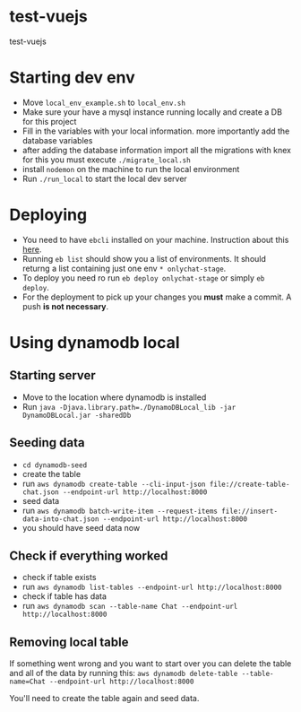 # test-vuejs
test-vuejs

# Starting dev env

* Move `local_env_example.sh` to `local_env.sh`
* Make sure your have a mysql instance running locally and create a DB for this project
* Fill in the variables with your local information. more importantly add the database variables
* after adding the database information import all the migrations with knex for this you must execute `./migrate_local.sh`
* install `nodemon` on the machine to run the local environment
* Run `./run_local` to start the local dev server 

# Deploying

* You need to have `ebcli` installed on your machine. Instruction about this [here](https://docs.aws.amazon.com/elasticbeanstalk/latest/dg/eb-cli3-install-advanced.html).
* Running `eb list` should show you a list of environments. It should returng a list containing just one env `* onlychat-stage`.
* To deploy you need ro run `eb deploy onlychat-stage` or simply `eb deploy`.
* For the deployment to pick up your changes you **must** make a commit. A push **is not necessary**.


# Using dynamodb local

## Starting server
* Move to the location where dynamodb is installed 
* Run `java -Djava.library.path=./DynamoDBLocal_lib -jar DynamoDBLocal.jar -sharedDb`

## Seeding data
* `cd dynamodb-seed`
* create the table 
* run `aws dynamodb create-table --cli-input-json file://create-table-chat.json --endpoint-url http://localhost:8000` 
* seed data
* run `aws dynamodb batch-write-item --request-items file://insert-data-into-chat.json --endpoint-url http://localhost:8000`
* you should have seed data now

## Check if everything worked
* check if table exists
* run `aws dynamodb list-tables --endpoint-url http://localhost:8000`
* check if table has data
* run `aws dynamodb scan --table-name Chat --endpoint-url http://localhost:8000`

## Removing local table
If something went wrong and you want to start over you can delete the table and all of the data by running this: 
`aws dynamodb delete-table --table-name=Chat --endpoint-url http://localhost:8000`

You'll need to create the table again and seed data.


